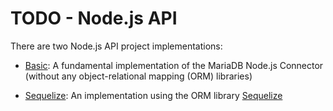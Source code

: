 # TODO - Node.js API

There are two Node.js API project implementations:

* [Basic](basic): A fundamental implementation of the MariaDB Node.js Connector (without any object-relational mapping (ORM) libraries)

* [Sequelize](sequelize): An implementation using the ORM library [Sequelize](https://sequelize.org/)
